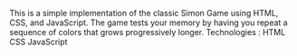This is a simple implementation of the classic Simon Game using HTML, CSS, and JavaScript. The game tests your memory by having you repeat a sequence of colors that grows progressively longer.
Technologies : 
HTML
CSS
JavaScript
